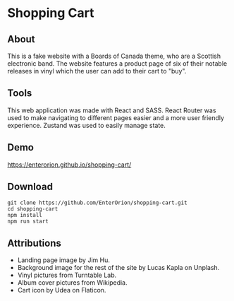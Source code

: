 # Shopping Cart

## About
This is a fake website with a Boards of Canada theme, who are a Scottish electronic band. 
The website features a product page of six of their notable releases in vinyl which the user can add to their cart to "buy". 

## Tools 
This web application was made with React and SASS. React Router was used to make navigating to different pages easier and a more user friendly experience. Zustand was used to easily manage state. 

## Demo 
https://enterorion.github.io/shopping-cart/

## Download
```
git clone https://github.com/EnterOrion/shopping-cart.git
cd shopping-cart
npm install
npm run start
```

## Attributions 
* Landing page image by Jim Hu. 
* Background image for the rest of the site by Lucas Kapla on Unplash. 
* Vinyl pictures from Turntable Lab. 
* Album cover pictures from Wikipedia. 
* Cart icon by Udea on Flaticon. 